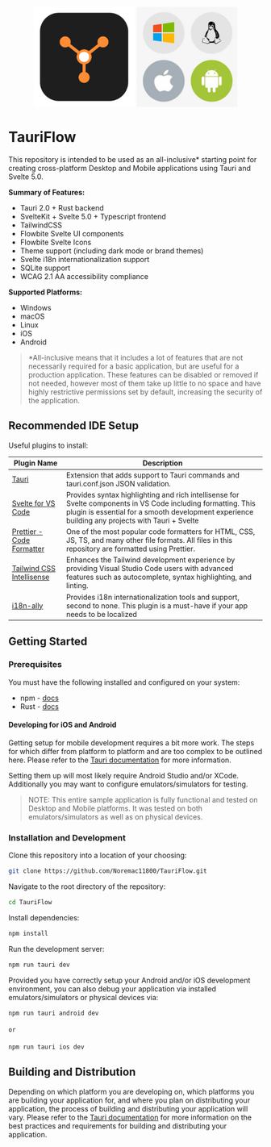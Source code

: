 <p align="center" style="flex-direction: row;">
  <img src="assets/app-icon.svg" width="200" />
  <img src="assets/platforms.jpeg" width="200" />
</p>

# TauriFlow

This repository is intended to be used as an all-inclusive\* starting point for creating cross-platform Desktop and Mobile applications using Tauri and Svelte 5.0.

**Summary of Features:**

- Tauri 2.0 + Rust backend
- SvelteKit + Svelte 5.0 + Typescript frontend
- TailwindCSS
- Flowbite Svelte UI components
- Flowbite Svelte Icons
- Theme support (including dark mode or brand themes)
- Svelte i18n internationalization support
- SQLite support
- WCAG 2.1 AA accessibility compliance

**Supported Platforms:**

- Windows
- macOS
- Linux
- iOS
- Android

> \*All-inclusive means that it includes a lot of features that are not necessarily required for a basic application, but are useful for a production application. These features can be disabled or removed if not needed, however most of them take up little to no space and have highly restrictive permissions set by default, increasing the security of the application.

## Recommended IDE Setup

Useful plugins to install:

| Plugin Name                                                                                    | Description                                                                                                                                                                                                      |
| ---------------------------------------------------------------------------------------------- | ---------------------------------------------------------------------------------------------------------------------------------------------------------------------------------------------------------------- |
| [Tauri](https://marketplace.windsurf.com/extension/tauri-apps/tauri-vscode)                    | Extension that adds support to Tauri commands and tauri.conf.json JSON validation.                                                                                                                               |
| [Svelte for VS Code](https://marketplace.visualstudio.com/items?itemName=svelte.svelte-vscode) | Provides syntax highlighting and rich intellisense for Svelte components in VS Code including formatting. This plugin is essential for a smooth development experience building any projects with Tauri + Svelte |
| [Prettier - Code Formatter](https://github.com/prettier/prettier-vscode)                       | One of the most popular code formatters for HTML, CSS, JS, TS, and many other file formats. All files in this repository are formatted using Prettier.                                                           |
| [Tailwind CSS Intellisense](https://github.com/tailwindlabs/tailwindcss-intellisense)          | Enhances the Tailwind development experience by providing Visual Studio Code users with advanced features such as autocomplete, syntax highlighting, and linting.                                                |
| [i18n-ally](https://github.com/lokalise/i18n-ally)                                             | Provides i18n internationalization tools and support, second to none. This plugin is a must-have if your app needs to be localized                                                                               |

## Getting Started

### Prerequisites

You must have the following installed and configured on your system:

- npm - [docs](https://docs.npmjs.com/downloading-and-installing-node-js-and-npm)
- Rust - [docs](https://rustup.rs/)

#### Developing for iOS and Android

Getting setup for mobile development requires a bit more work. The steps for which differ from platform to platform and are too complex to be outlined here. Please refer to the [Tauri documentation](https://v2.tauri.app/develop/#developing-your-mobile-application) for more information.

Setting them up will most likely require Android Studio and/or XCode. Additionally you may want to configure emulators/simulators for testing.

> NOTE: This entire sample application is fully functional and tested on Desktop and Mobile platforms. It was tested on both emulators/simulators as well as on physical devices.

### Installation and Development

Clone this repository into a location of your choosing:

```bash
git clone https://github.com/Noremac11800/TauriFlow.git
```

Navigate to the root directory of the repository:

```bash
cd TauriFlow
```

Install dependencies:

```bash
npm install
```

Run the development server:

```bash
npm run tauri dev
```

Provided you have correctly setup your Android and/or iOS development environment, you can also debug your application via installed emulators/simulators or physical devices via:

```bash
npm run tauri android dev

or

npm run tauri ios dev
```

## Building and Distribution

Depending on which platform you are developing on, which platforms you are building your application for, and where you plan on distributing your application, the process of building and distributing your application will vary. Please refer to the [Tauri documentation](https://v2.tauri.app/distribute/) for more information on the best practices and requirements for building and distributing your application.
